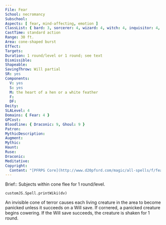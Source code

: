 ```yaml
---
File: Fear
School: necromancy
Subschool: 
Aspects: [ fear, mind-affecting, emotion ]
ClassList: { bard: 3, sorcerer: 4, wizard: 4, witch: 4, inquisitor: 4, antipaladin: 4, bloodrager: 4, shaman: 4, occultist: 4, psychic: 4, mesmerist: 3, spiritualist: 4, medium: 4 }
CastTime: standard action
Range: 30 ft.
Area: cone-shaped burst
Effect: 
Targets: 
Duration: 1 round/level or 1 round; see text
Dismissible: 
Shapeable: 
SavingThrow: Will partial
SR: yes
Components:
  V: yes
  S: yes
  M: the heart of a hen or a white feather
  F: 
  DF: 
Deity: 
SLALevel: 4
Domains: { Fear: 4 }
GPCost: 
Bloodline: { Draconic: 9, Ghoul: 9 }
Patron: 
MythicDescription: 
Augment: 
Mythic: 
Haunt: 
Ruse: 
Draconic: 
Meditative: 
Copyright:
  Content: "[PFRPG Core](http://www.d20pfsrd.com/magic/all-spells/f/fear)"
---
```

Brief:: Subjects within cone flee for 1 round/level.

```dataviewjs
customJS.Spell.printWiki(dv)
```

An invisible cone of terror causes each living creature in the area to become panicked unless it succeeds on a Will save. If cornered, a panicked creature begins cowering. If the Will save succeeds, the creature is shaken for 1 round.
